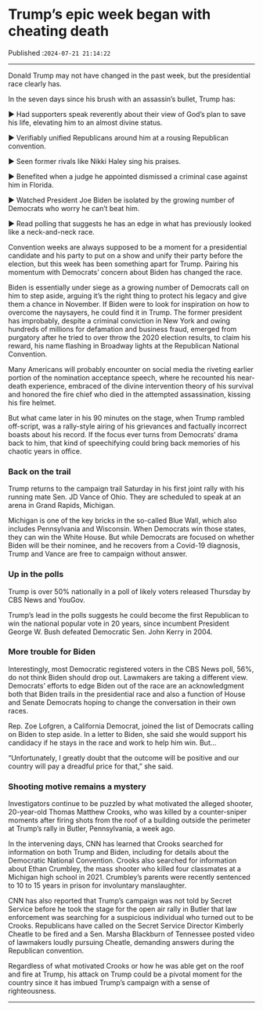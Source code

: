 # Trump’s epic week began with cheating death

Published :`2024-07-21 21:14:22`

---

Donald Trump may not have changed in the past week, but the presidential race clearly has.

In the seven days since his brush with an assassin’s bullet, Trump has:

► Had supporters speak reverently about their view of God’s plan to save his life, elevating him to an almost divine status.

► Verifiably unified Republicans around him at a rousing Republican convention.

► Seen former rivals like Nikki Haley sing his praises.

► Benefited when a judge he appointed dismissed a criminal case against him in Florida.

► Watched President Joe Biden be isolated by the growing number of Democrats who worry he can’t beat him.

► Read polling that suggests he has an edge in what has previously looked like a neck-and-neck race.

Convention weeks are always supposed to be a moment for a presidential candidate and his party to put on a show and unify their party before the election, but this week has been something apart for Trump. Pairing his momentum with Democrats’ concern about Biden has changed the race.

Biden is essentially under siege as a growing number of Democrats call on him to step aside, arguing it’s the right thing to protect his legacy and give them a chance in November. If Biden were to look for inspiration on how to overcome the naysayers, he could find it in Trump. The former president has improbably, despite a criminal conviction in New York and owing hundreds of millions for defamation and business fraud, emerged from purgatory after he tried to over throw the 2020 election results, to claim his reward, his name flashing in Broadway lights at the Republican National Convention.

Many Americans will probably encounter on social media the riveting earlier portion of the nomination acceptance speech, where he recounted his near-death experience, embraced of the divine intervention theory of his survival and honored the fire chief who died in the attempted assassination, kissing his fire helmet.

But what came later in his 90 minutes on the stage, when Trump rambled off-script, was a rally-style airing of his grievances and factually incorrect boasts about his record. If the focus ever turns from Democrats’ drama back to him, that kind of speechifying could bring back memories of his chaotic years in office.

### Back on the trail

Trump returns to the campaign trail Saturday in his first joint rally with his running mate Sen. JD Vance of Ohio. They are scheduled to speak at an arena in Grand Rapids, Michigan.

Michigan is one of the key bricks in the so-called Blue Wall, which also includes Pennsylvania and Wisconsin. When Democrats win those states, they can win the White House. But while Democrats are focused on whether Biden will be their nominee, and he recovers from a Covid-19 diagnosis, Trump and Vance are free to campaign without answer.

### Up in the polls

Trump is over 50% nationally in a poll of likely voters released Thursday by CBS News and YouGov.

Trump’s lead in the polls suggests he could become the first Republican to win the national popular vote in 20 years, since incumbent President George W. Bush defeated Democratic Sen. John Kerry in 2004.

### More trouble for Biden

Interestingly, most Democratic registered voters in the CBS News poll, 56%, do not think Biden should drop out. Lawmakers are taking a different view. Democrats’ efforts to edge Biden out of the race are an acknowledgment both that Biden trails in the presidential race and also a function of House and Senate Democrats hoping to change the conversation in their own races.

Rep. Zoe Lofgren, a California Democrat, joined the list of Democrats calling on Biden to step aside. In a letter to Biden, she said she would support his candidacy if he stays in the race and work to help him win. But…

“Unfortunately, I greatly doubt that the outcome will be positive and our country will pay a dreadful price for that,” she said.

### Shooting motive remains a mystery

Investigators continue to be puzzled by what motivated the alleged shooter, 20-year-old Thomas Matthew Crooks, who was killed by a counter-sniper moments after firing shots from the roof of a building outside the perimeter at Trump’s rally in Butler, Pennsylvania, a week ago.

In the intervening days, CNN has learned that Crooks searched for information on both Trump and Biden, including for details about the Democratic National Convention. Crooks also searched for information about Ethan Crumbley, the mass shooter who killed four classmates at a Michigan high school in 2021. Crumbley’s parents were recently sentenced to 10 to 15 years in prison for involuntary manslaughter.

CNN has also reported that Trump’s campaign was not told by Secret Service before he took the stage for the open air rally in Butler that law enforcement was searching for a suspicious individual who turned out to be Crooks. Republicans have called on the Secret Service Director Kimberly Cheatle to be fired and a Sen. Marsha Blackburn of Tennessee posted video of lawmakers loudly pursuing Cheatle, demanding answers during the Republican convention.

Regardless of what motivated Crooks or how he was able get on the roof and fire at Trump, his attack on Trump could be a pivotal moment for the country since it has imbued Trump’s campaign with a sense of righteousness.

---

